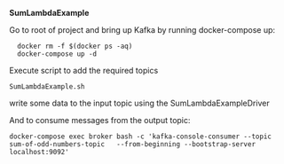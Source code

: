 **SumLambdaExample**

Go to root of project and bring up Kafka by running docker-compose up:

```
  docker rm -f $(docker ps -aq)
  docker-compose up -d
 ```

Execute script to add the required topics

`SumLambdaExample.sh`

write some data to the input topic using the SumLambdaExampleDriver

And to consume messages from the output topic:

`docker-compose exec broker bash -c 'kafka-console-consumer --topic sum-of-odd-numbers-topic  
--from-beginning --bootstrap-server localhost:9092'`




